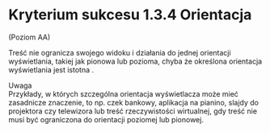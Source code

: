 # Kryterium sukcesu 1.3.4 Orientacja

(Poziom AA)

Treść nie ogranicza swojego widoku i działania do jednej orientacji wyświetlania, takiej jak pionowa lub pozioma, chyba że określona orientacja wyświetlania jest istotna .

Uwaga  
Przykłady, w których szczególna orientacja wyświetlacza może mieć zasadnicze znaczenie, to np. czek bankowy, aplikacja na pianino, slajdy do projektora czy telewizora lub treść rzeczywistości wirtualnej, gdy treść nie musi być ograniczona do orientacji poziomej lub pionowej.
